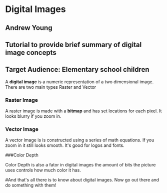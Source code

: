 # Digital Images
## Andrew Young
## Tutorial to provide brief summary of digital image concepts
## Target Audience: Elementary school children

A **digital image** is a numeric representation of a two dimensional image. There are two main types Raster and Vector 

### Raster Image

A raster image is made with a **bitmap** and has set locations for each pixel. It looks blurry if you zoom in.

### Vector Image
 
A vector image is is constructed using a series of math equations. If you zoom in it still looks smooth. It's good for logos and fonts.

###Color Depth

Color Depth is also a fator in digital images the amount of bits the picture uses controls how much color it has.

#And that's all there is to know about digital images. Now go out there and do something with them!
